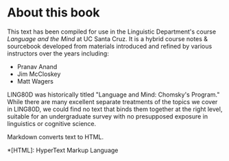 # About this book

This text has been compiled for use in the Linguistic Department's course _Language and the Mind_ at UC Santa Cruz. It is a hybrid course notes & sourcebook developed from materials introduced and refined by various instructors over the years including: 
- Pranav Anand
- Jim McCloskey
- Matt Wagers

LING80D was historically titled "Language and Mind: Chomsky's Program." While there are many excellent separate treatments of the topics we cover in LING80D, we could find no text that binds them together at the right level, suitable for an undergraduate survey with no presupposed exposure in linguistics or cognitive science.

Markdown converts text to HTML.

*[HTML]: HyperText Markup Language
<!--stackedit_data:
eyJoaXN0b3J5IjpbODkwMDM0NzcwLC0xMjgyMDk4MTc4XX0=
-->